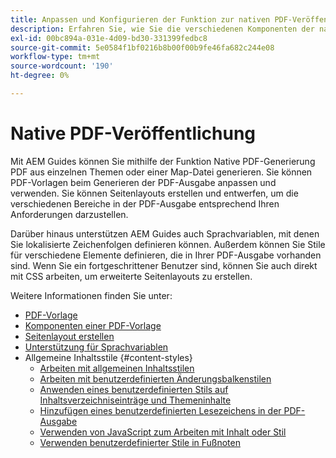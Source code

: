 ```yaml
---
title: Anpassen und Konfigurieren der Funktion zur nativen PDF-Veröffentlichung
description: Erfahren Sie, wie Sie die verschiedenen Komponenten der nativen PDF-Funktion anpassen und konfigurieren.
exl-id: 00bc894a-031e-4d09-bd30-331399fedbc8
source-git-commit: 5e0584f1bf0216b8b00f00b9fe46fa682c244e08
workflow-type: tm+mt
source-wordcount: '190'
ht-degree: 0%

---
```


# Native PDF-Veröffentlichung

Mit AEM Guides können Sie mithilfe der Funktion Native PDF-Generierung PDF aus einzelnen Themen oder einer Map-Datei generieren. Sie können PDF-Vorlagen beim Generieren der PDF-Ausgabe anpassen und verwenden. Sie können Seitenlayouts erstellen und entwerfen, um die verschiedenen Bereiche in der PDF-Ausgabe entsprechend Ihren Anforderungen darzustellen.

Darüber hinaus unterstützen AEM Guides auch Sprachvariablen, mit denen Sie lokalisierte Zeichenfolgen definieren können. Außerdem können Sie Stile für verschiedene Elemente definieren, die in Ihrer PDF-Ausgabe vorhanden sind. Wenn Sie ein fortgeschrittener Benutzer sind, können Sie auch direkt mit CSS arbeiten, um erweiterte Seitenlayouts zu erstellen.


Weitere Informationen finden Sie unter:
* [PDF-Vorlage](../native-pdf/pdf-template.md)
* [Komponenten einer PDF-Vorlage](../native-pdf/components-pdf-template.md)
* [Seitenlayout erstellen](../native-pdf/design-page-layout.md)
* [Unterstützung für Sprachvariablen](../native-pdf/native-pdf-language-variables.md)
* Allgemeine Inhaltsstile {#content-styles}
   * [Arbeiten mit allgemeinen Inhaltsstilen](../native-pdf/stylesheet.md)
   * [Arbeiten mit benutzerdefinierten Änderungsbalkenstilen](../native-pdf/change-bar-style.md)
   * [Anwenden eines benutzerdefinierten Stils auf Inhaltsverzeichniseinträge und Themeninhalte](../native-pdf/custom-style-toc.md)
   * [Hinzufügen eines benutzerdefinierten Lesezeichens in der PDF-Ausgabe](../native-pdf/add-custom-bookmark.md)
   * [Verwenden von JavaScript zum Arbeiten mit Inhalt oder Stil](../native-pdf/use-javascript-content-style.md)
   * [Verwenden benutzerdefinierter Stile in Fußnoten](../native-pdf/footnote-number-style.md)
